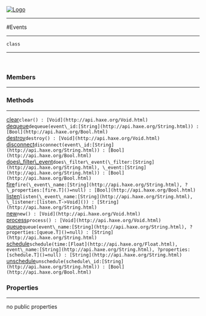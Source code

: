 
[![Logo](../../images/logo.png)](../../api/index.html)

---



#Events



---

`class`
<span class="meta">

</span>


---

&nbsp;
&nbsp;

<h3>Members</h3> <hr/>

<h3>Methods</h3> <hr/><span class="method apipage">
            <a name="clear"><a class="lift" href="#clear">clear</a></a><code class="signature apipage">clear() : [Void](http://api.haxe.org/Void.html)</code><br/><span class="small_desc_flat"></span>
        </span>
    <span class="method apipage">
            <a name="dequeue"><a class="lift" href="#dequeue">dequeue</a></a><code class="signature apipage">dequeue(event\_id:<span>[String](http://api.haxe.org/String.html)</span>) : [Bool](http://api.haxe.org/Bool.html)</code><br/><span class="small_desc_flat"></span>
        </span>
    <span class="method apipage">
            <a name="destroy"><a class="lift" href="#destroy">destroy</a></a><code class="signature apipage">destroy() : [Void](http://api.haxe.org/Void.html)</code><br/><span class="small_desc_flat"></span>
        </span>
    <span class="method apipage">
            <a name="disconnect"><a class="lift" href="#disconnect">disconnect</a></a><code class="signature apipage">disconnect(event\_id:<span>[String](http://api.haxe.org/String.html)</span>) : [Bool](http://api.haxe.org/Bool.html)</code><br/><span class="small_desc_flat"></span>
        </span>
    <span class="method apipage">
            <a name="does_filter_event"><a class="lift" href="#does_filter_event">does\_filter\_event</a></a><code class="signature apipage">does\_filter\_event(\_filter:<span>[String](http://api.haxe.org/String.html)</span>, \_event:<span>[String](http://api.haxe.org/String.html)</span>) : [Bool](http://api.haxe.org/Bool.html)</code><br/><span class="small_desc_flat"></span>
        </span>
    <span class="method apipage">
            <a name="fire"><a class="lift" href="#fire">fire</a></a><code class="signature apipage">fire(\_event\_name:<span>[String](http://api.haxe.org/String.html)</span>, ?\_properties:<span>[fire.T]()=null</span>) : [Bool](http://api.haxe.org/Bool.html)</code><br/><span class="small_desc_flat"></span>
        </span>
    <span class="method apipage">
            <a name="listen"><a class="lift" href="#listen">listen</a></a><code class="signature apipage">listen(\_event\_name:<span>[String](http://api.haxe.org/String.html)</span>, \_listener:<span>[listen.T-&gt;Void]()</span>) : [String](http://api.haxe.org/String.html)</code><br/><span class="small_desc_flat"></span>
        </span>
    <span class="method apipage">
            <a name="new"><a class="lift" href="#new">new</a></a><code class="signature apipage">new() : [Void](http://api.haxe.org/Void.html)</code><br/><span class="small_desc_flat"></span>
        </span>
    <span class="method apipage">
            <a name="process"><a class="lift" href="#process">process</a></a><code class="signature apipage">process() : [Void](http://api.haxe.org/Void.html)</code><br/><span class="small_desc_flat"></span>
        </span>
    <span class="method apipage">
            <a name="queue"><a class="lift" href="#queue">queue</a></a><code class="signature apipage">queue(event\_name:<span>[String](http://api.haxe.org/String.html)</span>, ?properties:<span>[queue.T]()=null</span>) : [String](http://api.haxe.org/String.html)</code><br/><span class="small_desc_flat"></span>
        </span>
    <span class="method apipage">
            <a name="schedule"><a class="lift" href="#schedule">schedule</a></a><code class="signature apipage">schedule(time:<span>[Float](http://api.haxe.org/Float.html)</span>, event\_name:<span>[String](http://api.haxe.org/String.html)</span>, ?properties:<span>[schedule.T]()=null</span>) : [String](http://api.haxe.org/String.html)</code><br/><span class="small_desc_flat"></span>
        </span>
    <span class="method apipage">
            <a name="unschedule"><a class="lift" href="#unschedule">unschedule</a></a><code class="signature apipage">unschedule(schedule\_id:<span>[String](http://api.haxe.org/String.html)</span>) : [Bool](http://api.haxe.org/Bool.html)</code><br/><span class="small_desc_flat"></span>
        </span>
    

<h3>Properties</h3> <hr/>no public properties

&nbsp;
&nbsp;
&nbsp;
